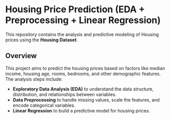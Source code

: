 # Housing Price Prediction (EDA + Preprocessing + Linear Regression)

This repository contains the analysis and predictive modeling of Housing prices using the **Housing Dataset**. 

## Overview

This project aims to predict the housing prices based on factors like median income, housing age, rooms, bedrooms, and other demographic features. The analysis steps include:
- **Exploratory Data Analysis (EDA)** to understand the data structure, distribution, and relationships between variables.
- **Data Preprocessing** to handle missing values, scale the features, and encode categorical variables.
- **Linear Regression** to build a predictive model for housing prices.


